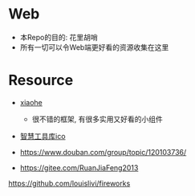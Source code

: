# Web
- 本Repo的目的: 花里胡哨
- 所有一切可以令Web端更好看的资源收集在这里


# Resource
- [xiaohe](https://github.com/woshidandan/xiaohe/tree/gh-pages)
    - 很不错的框架, 有很多实用又好看的小组件


- [智慧工具库ico](https://www.zhihuilib.com/general/ico)

- https://www.douban.com/group/topic/120103736/


- https://gitee.com/RuanJiaFeng2013

https://github.com/louislivi/fireworks